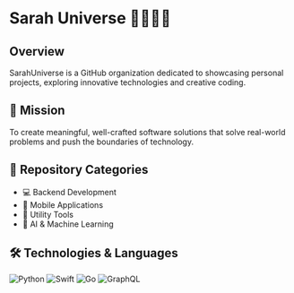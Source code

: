 # Sarah Universe 👾👩🏼‍💻

## Overview
SarahUniverse is a GitHub organization dedicated to showcasing personal projects, exploring innovative technologies and creative coding.

## 🚀 Mission
To create meaningful, well-crafted software solutions that solve real-world problems and push the boundaries of technology.

## 📂 Repository Categories
- 💻 Backend Development
- 📱 Mobile Applications
- 🧩 Utility Tools
- 🤖 AI & Machine Learning

## 🛠 Technologies & Languages
![Python](https://img.shields.io/badge/-Python-black?style=flat-square&logo=Python)
![Swift](https://img.shields.io/badge/-Swift-black?style=flat-square&logo=swift)
![Go](https://img.shields.io/badge/-Go-black?style=flat-square&logo=go)
![GraphQL](https://img.shields.io/badge/-GraphQL-black?style=flat-square&logo=graphql)

